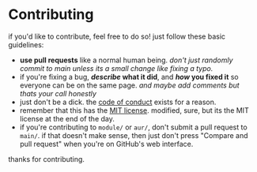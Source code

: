 # Contributing

if you'd like to contribute, feel free to do so! just follow these basic guidelines:

- **use pull requests** like a normal human being. *don't just randomly commit to main unless its a small change like fixing a typo.*
- if you're fixing a bug, **_describe_ what it did**, and **_how_ you fixed it** so everyone can be on the same page. *and maybe add comments but thats your call honestly*
- just don't be a dick. the [code of conduct](https://github.com/sparkhere-sys/wahoo/blob/main/CODE_OF_CONDUCT.md) exists for a reason.
- remember that this has the [MIT license](https://github.com/sparkhere-sys/wahoo/blob/main/LICENSE). modified, sure, but its the MIT license at the end of the day.
- if you're contributing to `module/` or `aur/`, don't submit a pull request to `main/`. if that doesn't make sense, then just don't press "Compare and pull request" when you're on GitHub's web interface.

thanks for contributing.
